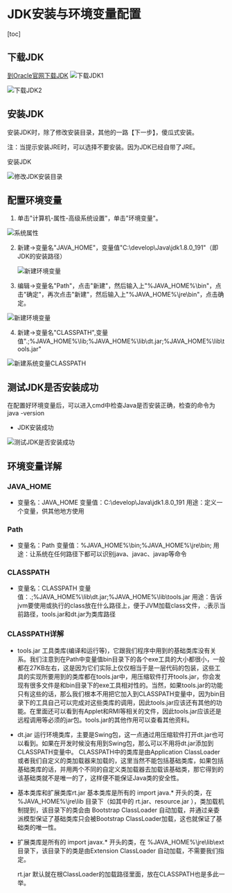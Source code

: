# JDK安装与环境变量配置

[toc]



## 下载JDK

 [到Oracle官网下载JDK](https://www.oracle.com/technetwork/java/javase/downloads/index.html)
![下载JDK1](https://img-blog.csdnimg.cn/20190826175025209.png)

![下载JDK2](https://img-blog.csdnimg.cn/20190826175040413.png)



## 安装JDK

安装JDK时，除了修改安装目录，其他的一路【下一步】，傻瓜式安装。

注：当提示安装JRE时，可以选择不要安装。因为JDK已经自带了JRE。

安装JDK

![修改JDK安装目录](https://img-blog.csdnimg.cn/20190826175111963.png)



## 配置环境变量

1. 单击"计算机-属性-高级系统设置"，单击"环境变量"。

  ![系统属性](https://imgconvert.csdnimg.cn/aHR0cHM6Ly9yYXcuZ2l0aHVidXNlcmNvbnRlbnQuY29tL0pvdXJXb24vaW1hZ2UvbWFzdGVyL0pESyVFNSVBRSU4OSVFOCVBMyU4NSVFNCVCOCU4RSVFNyU4RSVBRiVFNSVBMiU4MyVFNSU4RiU5OCVFOSU4NyU4RiVFOSU4NSU4RCVFNyVCRCVBRS8lRTclQjMlQkIlRTclQkIlOUYlRTUlQjElOUUlRTYlODAlQTcucG5n?x-oss-process=image/format,png)

2. 新建->变量名"JAVA_HOME"，变量值"C:\develop\Java\jdk1.8.0_191"（即JDK的安装路径） 

   ![新建环境变量](https://imgconvert.csdnimg.cn/aHR0cHM6Ly9yYXcuZ2l0aHVidXNlcmNvbnRlbnQuY29tL0pvdXJXb24vaW1hZ2UvbWFzdGVyL0pESyVFNSVBRSU4OSVFOCVBMyU4NSVFNCVCOCU4RSVFNyU4RSVBRiVFNSVBMiU4MyVFNSU4RiU5OCVFOSU4NyU4RiVFOSU4NSU4RCVFNyVCRCVBRS8lRTYlOTYlQjAlRTUlQkIlQkElRTclQjMlQkIlRTclQkIlOUYlRTUlOEYlOTglRTklODclOEZKQVZBX0hPTUUucG5n?x-oss-process=image/format,png)

3. 编辑->变量名"Path"，点击"新建"，然后输入上"%JAVA_HOME%\bin"，点击"确定"，再次点击"新建"，然后输入上"%JAVA_HOME%\jre\bin"，点击确定。

![新建环境变量](https://img-blog.csdnimg.cn/20190826175205265.png)

4. 新建->变量名"CLASSPATH",变量值".;%JAVA_HOME%\lib;%JAVA_HOME%\lib\dt.jar;%JAVA_HOME%\lib\tools.jar"

![新建系统变量CLASSPATH](https://img-blog.csdnimg.cn/20190826175217696.png)



## 测试JDK是否安装成功

在配置好环境变量后，可以进入cmd中检查Java是否安装正确，检查的命令为 java -version

- JDK安装成功

![测试JDK是否安装成功](https://img-blog.csdnimg.cn/20190826175237109.png)



## 环境变量详解

### JAVA_HOME

- 变量名：JAVA_HOME
  变量值：C:\develop\Java\jdk1.8.0_191
  用途：定义一个变量，供其他地方使用

### Path

- 变量名：Path
  变量值：%JAVA_HOME%\bin;%JAVA_HOME%\jre\bin;
  用途：让系统在任何路径下都可以识别java、javac、javap等命令

### CLASSPATH

- 变量名：CLASSPATH
  变量值：.;%JAVA_HOME%\lib\dt.jar;%JAVA_HOME%\lib\tools.jar
  用途：告诉jvm要使用或执行的class放在什么路径上，便于JVM加载class文件，.;表示当前路径，tools.jar和dt.jar为类库路径

### CLASSPATH详解

- tools.jar
  工具类库(编译和运行等)，它跟我们程序中用到的基础类库没有关系。我们注意到在Path中变量值bin目录下的各个exe工具的大小都很小，一般都在27KB左右，这是因为它们实际上仅仅相当于是一层代码的包装，这些工具的实现所要用到的类库都在tools.jar中，用压缩软件打开tools.jar，你会发现有很多文件是和bin目录下的exe工具相对性的。当然，如果tools.jar的功能只有这些的话，那么我们根本不用把它加入到CLASSPATH变量中，因为bin目录下的工具自己可以完成对这些类库的调用，因此tools.jar应该还有其他的功能。在里面还可以看到有Applet和RMI等相关的文件，因此tools.jar应该还是远程调用等必须的jar包。tools.jar的其他作用可以查看其他资料。

- dt.jar
  运行环境类库，主要是Swing包，这一点通过用压缩软件打开dt.jar也可以看到。如果在开发时候没有用到Swing包，那么可以不用将dt.jar添加到CLASSPATH变量中。
  CLASSPATH中的类库是由Application ClassLoader或者我们自定义的类加载器来加载的，这里当然不能包括基础类库，如果包括基础类库的话，并用两个不同的自定义类加载器去加载该基础类，那它得到的该基础类就不是唯一的了，这样便不能保证Java类的安全性。

- 基本类库和扩展类库rt.jar
  基本类库是所有的 import java.* 开头的类，在 %JAVA_HOME%\jre\lib 目录下（如其中的 rt.jar、resource.jar ），类加载机制提到，该目录下的类会由 Bootstrap ClassLoader 自动加载，并通过亲委派模型保证了基础类库只会被Bootstrap ClassLoader加载，这也就保证了基础类的唯一性。

- 扩展类库是所有的 import javax.* 开头的类，在 %JAVA_HOME%\jre\lib\ext 目录下，该目录下的类是由Extension ClassLoader 自动加载，不需要我们指定。

  rt.jar 默认就在根ClassLoader的加载路径里面，放在CLASSPATH也是多此一举。

